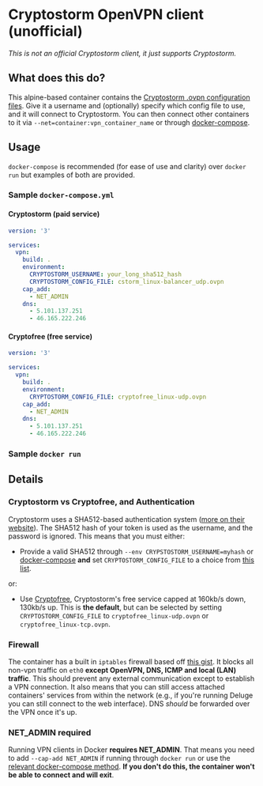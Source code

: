 # Cryptostorm OpenVPN client (unofficial)
*This is not an official Cryptostorm client, it just supports Cryptostorm.*

## What does this do?
This alpine-based container contains the [Cryptostorm .ovpn configuration files](https://github.com/cryptostorm/cryptostorm_client_configuration_files). Give it a username and (optionally) specify which config file to use, and it will connect to Cryptostorm. You can then connect other containers to it via `--net=container:vpn_container_name` or through [docker-compose](https://docs.docker.com/compose/compose-file/#network_mode).

## Usage
`docker-compose` is recommended (for ease of use and clarity) over `docker run` but examples of both are provided.

### Sample `docker-compose.yml`
#### Cryptostorm (paid service)
```yaml
version: '3'

services:
  vpn:
    build: .
    environment:
      CRYPTOSTORM_USERNAME: your_long_sha512_hash
      CRYPTOSTORM_CONFIG_FILE: cstorm_linux-balancer_udp.ovpn
    cap_add:
      - NET_ADMIN
    dns:
      - 5.101.137.251
      - 46.165.222.246
```

#### Cryptofree (free service)
```yaml
version: '3'

services:
  vpn:
    build: .
    environment:
      CRYPTOSTORM_CONFIG_FILE: cryptofree_linux-udp.ovpn
    cap_add:
      - NET_ADMIN
    dns:
      - 5.101.137.251
      - 46.165.222.246
```

### Sample `docker run`

## Details
### Cryptostorm vs Cryptofree, and Authentication
Cryptostorm uses a SHA512-based authentication system ([more on their website](https://cryptostorm.is)). The SHA512 hash of your token is used as the username, and the password is ignored. This means that you must either:

- Provide a valid SHA512 through `--env CRYPSTOSTORM_USERNAME=myhash` or [docker-compose](https://docs.docker.com/compose/compose-file/#environment) **and** set `CRYPTOSTORM_CONFIG_FILE` to a choice from [this list](https://github.com/cryptostorm/cryptostorm_client_configuration_files/tree/master/linux).

or:

- Use [Cryptofree](https://github.com/cryptostorm/cryptostorm_client_configuration_files/tree/master/cryptofree), Cryptostorm's free service capped at 160kb/s down, 130kb/s up. This is **the default**, but can be selected by setting `CRYPTOSTORM_CONFIG_FILE` to `cryptofree_linux-udp.ovpn` or `cryptofree_linux-tcp.ovpn`.

### Firewall
The container has a built in `iptables` firewall based off [this gist](https://gist.github.com/superjamie/ac55b6d2c080582a3e64). It blocks all non-vpn traffic on `eth0` **except OpenVPN, DNS, ICMP and local (LAN) traffic**. This should prevent any external communication except to establish a VPN connection. It also means that you can still access attached containers' services from within the network (e.g., if you're running Deluge you can still connect to the web interface). DNS *should* be forwarded over the VPN once it's up.

### NET_ADMIN required
Running VPN clients in Docker **requires NET_ADMIN**. That means you need to add `--cap-add NET_ADMIN` if running through `docker run` or use the [relevant docker-compose method](https://docs.docker.com/compose/compose-file/#cap_add-cap_drop). **If you don't do this, the container won't be able to connect and will exit**.


